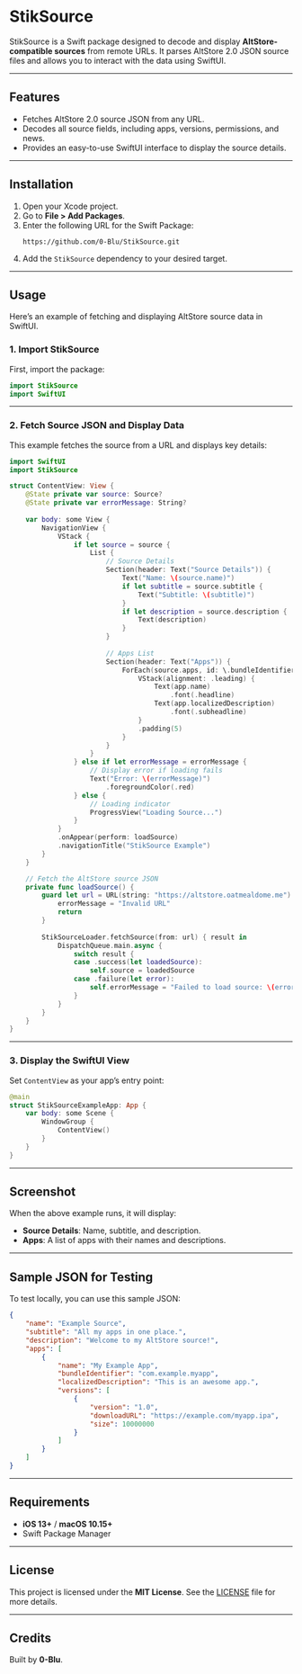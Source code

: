 # **StikSource**

StikSource is a Swift package designed to decode and display **AltStore-compatible sources** from remote URLs. It parses AltStore 2.0 JSON source files and allows you to interact with the data using SwiftUI.

---

## **Features**
- Fetches AltStore 2.0 source JSON from any URL.
- Decodes all source fields, including apps, versions, permissions, and news.
- Provides an easy-to-use SwiftUI interface to display the source details.

---

## **Installation**

1. Open your Xcode project.
2. Go to **File > Add Packages**.
3. Enter the following URL for the Swift Package:
   ```
   https://github.com/0-Blu/StikSource.git
   ```
4. Add the `StikSource` dependency to your desired target.

---

## **Usage**

Here’s an example of fetching and displaying AltStore source data in SwiftUI.

### **1. Import StikSource**
First, import the package:

```swift
import StikSource
import SwiftUI
```

---

### **2. Fetch Source JSON and Display Data**

This example fetches the source from a URL and displays key details:

```swift
import SwiftUI
import StikSource

struct ContentView: View {
    @State private var source: Source?
    @State private var errorMessage: String?
    
    var body: some View {
        NavigationView {
            VStack {
                if let source = source {
                    List {
                        // Source Details
                        Section(header: Text("Source Details")) {
                            Text("Name: \(source.name)")
                            if let subtitle = source.subtitle {
                                Text("Subtitle: \(subtitle)")
                            }
                            if let description = source.description {
                                Text(description)
                            }
                        }
                        
                        // Apps List
                        Section(header: Text("Apps")) {
                            ForEach(source.apps, id: \.bundleIdentifier) { app in
                                VStack(alignment: .leading) {
                                    Text(app.name)
                                        .font(.headline)
                                    Text(app.localizedDescription)
                                        .font(.subheadline)
                                }
                                .padding(5)
                            }
                        }
                    }
                } else if let errorMessage = errorMessage {
                    // Display error if loading fails
                    Text("Error: \(errorMessage)")
                        .foregroundColor(.red)
                } else {
                    // Loading indicator
                    ProgressView("Loading Source...")
                }
            }
            .onAppear(perform: loadSource)
            .navigationTitle("StikSource Example")
        }
    }

    // Fetch the AltStore source JSON
    private func loadSource() {
        guard let url = URL(string: "https://altstore.oatmealdome.me") else {
            errorMessage = "Invalid URL"
            return
        }
        
        StikSourceLoader.fetchSource(from: url) { result in
            DispatchQueue.main.async {
                switch result {
                case .success(let loadedSource):
                    self.source = loadedSource
                case .failure(let error):
                    self.errorMessage = "Failed to load source: \(error.localizedDescription)"
                }
            }
        }
    }
}
```

---

### **3. Display the SwiftUI View**
Set `ContentView` as your app’s entry point:

```swift
@main
struct StikSourceExampleApp: App {
    var body: some Scene {
        WindowGroup {
            ContentView()
        }
    }
}
```

---

## **Screenshot**

When the above example runs, it will display:
- **Source Details**: Name, subtitle, and description.
- **Apps**: A list of apps with their names and descriptions.

---

## **Sample JSON for Testing**

To test locally, you can use this sample JSON:

```json
{
    "name": "Example Source",
    "subtitle": "All my apps in one place.",
    "description": "Welcome to my AltStore source!",
    "apps": [
        {
            "name": "My Example App",
            "bundleIdentifier": "com.example.myapp",
            "localizedDescription": "This is an awesome app.",
            "versions": [
                {
                    "version": "1.0",
                    "downloadURL": "https://example.com/myapp.ipa",
                    "size": 10000000
                }
            ]
        }
    ]
}
```

---

## **Requirements**
- **iOS 13+** / **macOS 10.15+**
- Swift Package Manager

---

## **License**
This project is licensed under the **MIT License**. See the [LICENSE](LICENSE) file for more details.

---

## **Credits**
Built by **0-Blu**.
